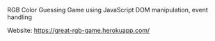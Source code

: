 RGB Color Guessing Game using JavaScript DOM manipulation, event handling

Website: https://great-rgb-game.herokuapp.com/

